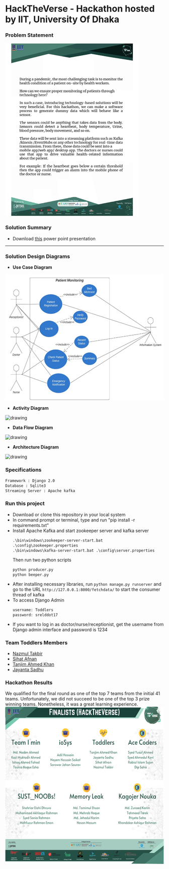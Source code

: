 # HackTheVerse - Hackathon hosted by IIT, University Of Dhaka

### Problem Statement 
<img src="documentation/Problem_Statement.jpg" alt="drawing" height="550"/>

### Solution Summary
* Download [this](https://github.com/NazmulTakbir/HackTheVerse_Toddlers/blob/main/documentation/Solution%20Presentation.pptx) power point presentation

---

### Solution Design Diagrams
* **Use Case Diagram**
<img src="documentation/use_case.jpg" alt="drawing" height="400"/>

* **Activity Diagram**
<img src="documentation/activity.png" alt="drawing" height="500"/>

* **Data Flow Diagram**
<img src="documentation/data flow.png" alt="drawing" height="250"/>

* **Architecture Diagram**
<img src="documentation/architecture.png" alt="drawing" height="150"/>

### Specifications
```
Framework : Django 2.0
Database : Sqlite3
Streaming Server : Apache kafka
```
### Run this project
* Download or clone this repository in your local system<br>
* In command prompt or terminal, type and run "pip install -r requirements.txt" <br>
* Install Apache Kafka and start zookeeper server and kafka server
    ```
    .\bin\windows\zookeeper-server-start.bat .\config\zookeeper.properties
    .\bin\windows\kafka-server-start.bat .\config\server.properties
    ```
    Then run two python scripts
    ```
    python producer.py
    python beeper.py
    ```
* After installing necessary libraries, run ```python manage.py runserver``` and go to the URL ```http://127.0.0.1:8000/fetchdata/``` to start the consumer thread of kafka
* To access Django Admin
    ```
    username: Toddlers
    password: srelddot17
    ```
* If you want to log in as doctor/nurse/receptionist, get the username from Django admin interface and password is 1234

### Team Toddlers Members
* [Nazmul Takbir](https://github.com/NazmulTakbir)
* [Sihat Afnan](https://github.com/AfnanCSE98)
* [Tanjim Ahmed Khan](https://github.com/tanjim17)
* [Jayanta Sadhu](https://github.com/Jayanta47)

### Hackathon Results
We qualified for the final round as one of the top 7 teams from the initial 41 teams. Unfortunately, we did not succeed to be one of the top 3 prize winning teams. Nonetheless, it was a great learning experience.   
<img src="documentation/Round_One_Result.png" alt="drawing" height="500"/>

